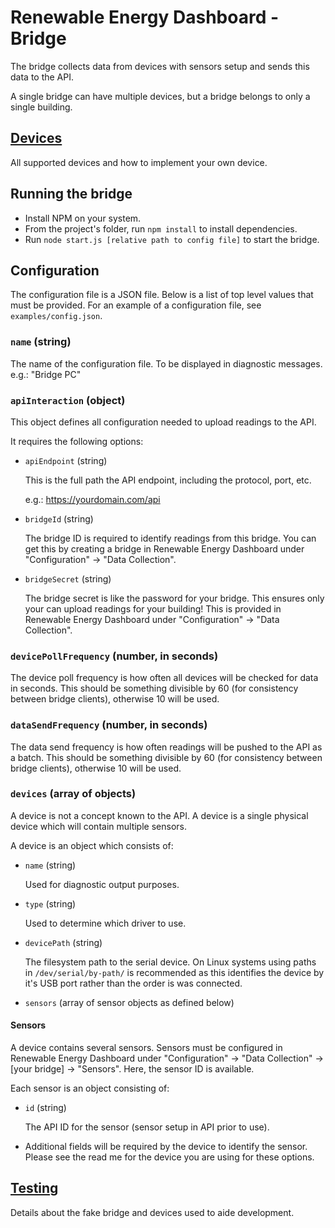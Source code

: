 # Renewable Energy Dashboard - Bridge

The bridge collects data from devices with sensors setup and sends this data to the API.

A single bridge can have multiple devices, but a bridge belongs to only a single building.

## [Devices](devices)
All supported devices and how to implement your own device.

## Running the bridge
* Install NPM on your system.
* From the project's folder, run `npm install` to install dependencies.
* Run `node start.js [relative path to config file]` to start the bridge.

## Configuration
The configuration file is a JSON file. Below is a list of top level values that must be provided. For an example of a configuration file, see ``examples/config.json``.

### `name` (string)
The name of the configuration file. To be displayed in diagnostic messages. e.g.: "Bridge PC"

### `apiInteraction` (object)

This object defines all configuration needed to upload readings to the API.

It requires the following options:

* `apiEndpoint` (string)

  This is the full path the API endpoint, including the protocol, port, etc.

  e.g.: https://yourdomain.com/api

* `bridgeId` (string)

  The bridge ID is required to identify readings from this bridge. You can get this by creating a bridge in Renewable Energy Dashboard under "Configuration" -> "Data Collection".

* `bridgeSecret` (string)

  The bridge secret is like the password for your bridge. This ensures only your can upload readings for your building! This is provided in Renewable Energy Dashboard under "Configuration" -> "Data Collection".

### `devicePollFrequency` (number, in seconds)
The device poll frequency is how often all devices will be checked for data in seconds. This should be something divisible by 60 (for consistency between bridge clients), otherwise 10 will be used.

### `dataSendFrequency` (number, in seconds)
The data send frequency is how often readings will be pushed to the API as a batch. This should be something divisible by 60 (for consistency between bridge clients), otherwise 10 will be used.

### `devices` (array of objects)
A device is not a concept known to the API. A device is a single physical device which will contain multiple sensors.

A device is an object which consists of:

* `name` (string)

  Used for diagnostic output purposes.

* `type` (string)

  Used to determine which driver to use.

* `devicePath` (string)

  The filesystem path to the serial device.
  On Linux systems using paths in `/dev/serial/by-path/` is recommended as this identifies the device by it's USB port rather than the order is was connected.

* `sensors` (array of sensor objects as defined below)

#### Sensors
A device contains several sensors. Sensors must be configured in Renewable Energy Dashboard under "Configuration" -> "Data Collection" -> [your bridge] -> "Sensors". Here, the sensor ID is available.

Each sensor is an object consisting of:

* `id` (string)

  The API ID for the sensor (sensor setup in API prior to use).

* Additional fields will be required by the device to identify the sensor. Please see the read me for the device you are using for these options.

## [Testing](testing)
Details about the fake bridge and devices used to aide development.
